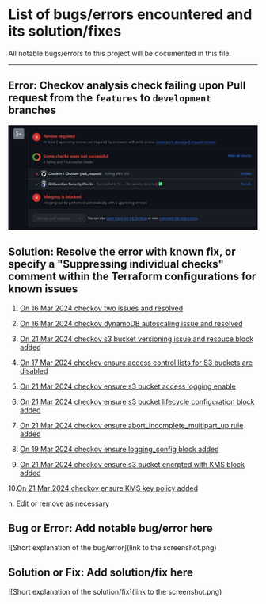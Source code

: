 # List of bugs/errors encountered and its solution/fixes

All notable bugs/errors to this project will be documented in this file.

---

## Error: Checkov analysis check failing upon Pull request from the `features` to `development` branches

![Checkov analysis on Terraform configurations when creating a pull request to merge to 1 branch above](./screenshots/checkov-screenshot.png)

## Solution: Resolve the error with known fix, or specify a "Suppressing individual checks" comment within the Terraform configurations for known issues

1. [On 16 Mar 2024 checkov two issues and resolved](./screenshots/16032024-checkov-2_issues.png)

2. [On 16 Mar 2024 checkov dynamoDB autoscaling issue and resolved](./screenshots/16032024-checkov-autoScaling_issue.png)

3. [On 21 Mar 2024 checkov s3 bucket versioning issue and resouce block added](./screenshots/21032024-checkov-s3_bucket_versioning_issue.png)

4. [On 17 Mar 2024 checkov ensure access control lists for S3 buckets are disabled](./screenshots/17032024-checkov-s3_bucket_ACL_issue.png)

5. [On 21 Mar 2024 checkov ensure s3 bucket access logging enable](./screenshots/21032024-checkov-s3_bucket_Access-logging_issue.png)

6. [On 21 Mar 2024 checkov ensure s3 bucket lifecycle configuration block added](./screenshots/21032024-checkov-s3_bucket_lifecycle-configuration_issue.png)

7. [On 21 Mar 2024 checkov ensure abort_incomplete_multipart_up rule added](./screenshots/21032024-checkov-s3_bucket_lifecycle-configuration_set-abort_issue.png)

8. [On 19 Mar 2024 checkov ensure logging_config block added](/screenshots/19032024-checkov-cf-distribution-logging_issue.png)

9. [On 21 Mar 2024 checkov ensure s3 bucket encrpted with KMS block added](./screenshots/21032024-checkov-s3_bucket_encrypted_with_KMS_issue.png)

10.[On 21 Mar 2024 checkov ensure KMS key policy added](./screenshots/21032024-checkov-define_KMS_key_policy_issue.png)

n. Edit or remove as necessary

## Bug or Error: Add notable bug/error here

![Short explanation of the bug/error](link to the screenshot.png)

## Solution or Fix: Add solution/fix here

![Short explanation of the solution/fix](link to the screenshot.png)
